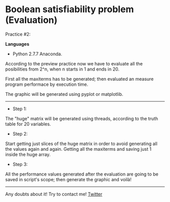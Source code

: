 Boolean satisfiability problem (Evaluation)
=====================

Practice #2:

**Languages**

* Python 2.7.7 Anaconda.

According to the preview practice now we have to evaluate all the posibilities from 2^n, when n starts in 1 and ends in 20.

First all the maxiterms has to be generated; then evaluated an measure program performace by execution time.

The graphic will be generated using pyplot or matplotlib.

----------

* Step 1:
 
 The "huge" matrix will be generated using threads, according to the truth table for 20 variables.
 
* Step 2:
 
 Start getting just slices of the huge matrix in order to avoid generating all the values again and again.
 Getting all the maxiterms and saving just 1 inside the huge array.
 
* Step 3:

 All the performance values generated after the evaluation are going to be saved in script's scope; then generate the graphic and voilà!

----------

Any doubts about it! Try to contact me! [Twitter](http://twitter.com/jresendiz27)
